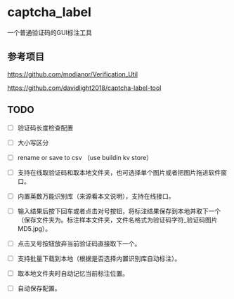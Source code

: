 # captcha_label
一个普通验证码的GUI标注工具

## 参考项目
https://github.com/modianor/Verification_Util

https://github.com/davidlight2018/captcha-label-tool



## TODO

 * [ ] 验证码长度检查配置 
 * [ ] 大小写区分
 * [ ] rename or save to csv （use buildin kv store）

 * [ ]  支持在线取验证码和取本地文件夹，也可选择单个图片或者把图片拖进软件窗口。

 * [ ] 内置英数万能识别库（来源看本文说明），支持在线接口。

 * [ ] 输入结果后按下回车或者点击对号按钮，将标注结果保存到本地并取下一个（保存文件夹为。标注样本文件夹，文件名格式为验证码字符_验证码图片MD5.jpg）。

 * [ ] 点击叉号按钮放弃当前验证码直接取下一个。

 * [ ] 支持批量下载到本地（根据是否选择内置识别库自动标注）。

 * [ ] 取本地文件夹时自动记忆当前标注位置。

 * [ ] 自动保存配置。
